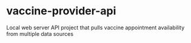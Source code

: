 # vaccine-provider-api
Local web server API project that pulls vaccine appointment availability from multiple data sources
